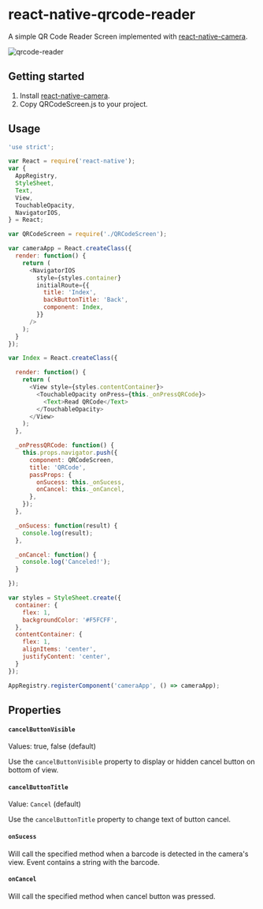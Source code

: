 # react-native-qrcode-reader
A simple QR Code Reader Screen implemented with [react-native-camera](https://github.com/lwansbrough/react-native-camera).

![qrcode-reader](https://raw.githubusercontent.com/lazaronixon/react-native-qrcode-reader/master/screenshots/screen.png)

## Getting started
1. Install [react-native-camera](https://github.com/lwansbrough/react-native-camera/blob/master/README.md#getting-started).
2. Copy QRCodeScreen.js to your project.

## Usage

```javascript
'use strict';

var React = require('react-native');
var {
  AppRegistry,
  StyleSheet,
  Text,
  View,
  TouchableOpacity,
  NavigatorIOS,
} = React;

var QRCodeScreen = require('./QRCodeScreen');

var cameraApp = React.createClass({
  render: function() {
    return (
      <NavigatorIOS
        style={styles.container}
        initialRoute={{
          title: 'Index',
          backButtonTitle: 'Back',
          component: Index,
        }}
      />
    );
  }
});

var Index = React.createClass({

  render: function() {
    return (
      <View style={styles.contentContainer}>
        <TouchableOpacity onPress={this._onPressQRCode}>
          <Text>Read QRCode</Text>
        </TouchableOpacity>
      </View>
    );
  },

  _onPressQRCode: function() {
    this.props.navigator.push({
      component: QRCodeScreen,
      title: 'QRCode',
      passProps: {
        onSucess: this._onSucess,
        onCancel: this._onCancel,
      },
    });
  },

  _onSucess: function(result) {
    console.log(result);
  },

  _onCancel: function() {
    console.log('Canceled!');
  }

});

var styles = StyleSheet.create({
  container: {
    flex: 1,
    backgroundColor: '#F5FCFF',
  },
  contentContainer: {
    flex: 1,
    alignItems: 'center',
    justifyContent: 'center',
  }
});

AppRegistry.registerComponent('cameraApp', () => cameraApp);
```

## Properties

#### `cancelButtonVisible`

Values: true, false (default)

Use the `cancelButtonVisible` property to display or hidden cancel button on bottom of view.

#### `cancelButtonTitle`

Value: `Cancel` (default)

Use the `cancelButtonTitle` property to change text of button cancel.

#### `onSucess`

Will call the specified method when a barcode is detected in the camera's view.
Event contains a string with the barcode.

#### `onCancel`
Will call the specified method when cancel button was pressed.
